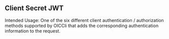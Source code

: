 ## Client Secret JWT

Intended Usage: One of the six different client authentication / authorization methods supported by OICCli that adds the corresponding authentication information to the request.